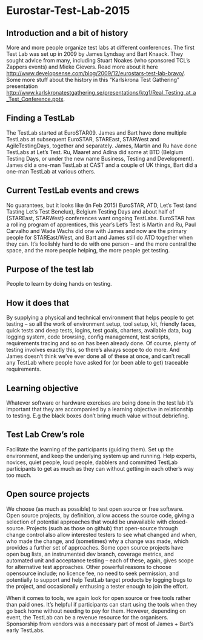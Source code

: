 # Eurostar-Test-Lab-2015

## Introduction and a bit of history
More and more people organize test labs at different conferences. The first Test Lab was set up in 2009 by James Lyndsay and Bart Knaack. They sought advice from many, including Stuart Noakes (who sponsored TCL’s Zappers events) and Mieke Gievers. Read more about it here http://www.developsense.com/blog/2009/12/eurostars-test-lab-bravo/. Some more stuff about the history in this “Karlskrona Test Gathering” presentation http://www.karlskronatestgathering.se/presentations/ktg1/Real_Testing_at_a_Test_Conference.pptx. 

## Finding a TestLab
The TestLab started at EuroSTAR09. James and Bart have done multiple TestLabs at subsequent EuroSTAR, STAREast, STARWest and AgileTestingDays, together and separately. James, Martin and Ru have done TestLabs at Let’s Test. Ru, Maaret and Adina did some at BTD (Belgium Testing Days, or under the new name Business, Testing and Development). James did a one-man TestLab at CAST and a couple of UK things, Bart did a one-man TestLab at various others.

## Current TestLab events and crews
No guarantees, but it looks like (in Feb 2015) EuroSTAR, ATD, Let’s Test (and Tasting Let’s Test Benelux), Belgium Testing Days and about half of {STAREast, STARWest} conferences want ongoing TestLabs. EuroSTAR has a rolling program of apprentices, this year’s Let’s Test is Martin and Ru, Paul Carvalho and Wade Wachs did one with James and now are the primary people for STAREast/West, and Bart and James still do ATD together when they can. It’s foolishly hard to do with one person – and the more central the space, and the more people helping, the more people get testing.

## Purpose of the test lab
People to learn by doing hands on testing.

## How it does that
By supplying a physical and technical environment that helps people to get testing – so all the work of environment setup, tool setup, kit, friendly faces, quick tests and deep tests, logins, test goals, charters, available data, bug logging system, code browsing, config management, test scripts, requirements tracing and so on has been already done. Of course, plenty of testing involves exactly this, so there’s always scope to do more. And James doesn’t think we’ve ever done all of these at once, and can’t recall any TestLab where people have asked for (or been able to get) traceable requirements.

## Learning objective
Whatever software or hardware exercises are being done in the test lab it’s important that they are accompanied by a learning objective in relationship to testing. E.g the black boxes don’t bring much value without debriefing. 

## Test Lab Crew’s role 
Facilitate the learning of the participants (guiding them). Set up the environment, and keep the underlying system up and running. Help experts, novices, quiet people, loud people, dabblers and committed TestLab participants to get as much as they can without getting in each other’s way too much.

## Open source projects
We choose (as much as possible) to test open source or free software. Open source projects, by definition, allow access the source code, giving a selection of potential approaches that would be unavailable with closed-source. Projects (such as those on github) that open-source through change control also allow interested testers to see what changed and when, who made the change, and (sometimes) why a change was made, which provides a further set of approaches. Some open source projects have open bug lists, an instrumented dev branch, coverage metrics, and automated unit and acceptance testing – each of these, again, gives scope for alternative test approaches. Other powerful reasons to choose opensource include; no licence fee, no need to seek permission, and potentially to support and help TestLab target products by logging bugs to the project, and occasionally enthusing a tester enough to join the effort.

When it comes to tools, we again look for open source or free tools rather than paid ones. It’s helpful if participants can start using the tools when they go back home without needing to pay for them. However, depending on event, the TestLab can be a revenue resource for the organisers. Sponsorship from vendors was a necessary part of most of James + Bart’s early TestLabs. 

